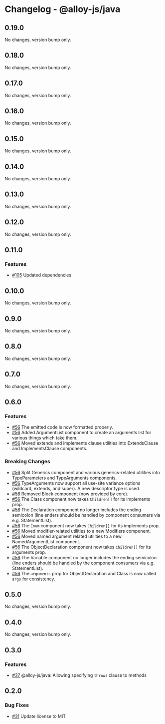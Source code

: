 # Changelog - @alloy-js/java

## 0.19.0

No changes, version bump only.

## 0.18.0

No changes, version bump only.

## 0.17.0

No changes, version bump only.

## 0.16.0

No changes, version bump only.

## 0.15.0

No changes, version bump only.

## 0.14.0

No changes, version bump only.

## 0.13.0

No changes, version bump only.

## 0.12.0

No changes, version bump only.

## 0.11.0

### Features

- [#105](https://github.com/alloy-framework/alloy/pull/105) Updated dependencies


## 0.10.0

No changes, version bump only.

## 0.9.0

No changes, version bump only.

## 0.8.0

No changes, version bump only.

## 0.7.0

No changes, version bump only.

## 0.6.0

### Features

- [#56](https://github.com/alloy-framework/alloy/pull/56) The emitted code is now formatted properly.
- [#56](https://github.com/alloy-framework/alloy/pull/56) Added ArgumentList component to create an arguments list for various things which take them.
- [#56](https://github.com/alloy-framework/alloy/pull/56) Moved extends and implements clause utilities into ExtendsClause and ImplementsClause components.

### Breaking Changes

- [#56](https://github.com/alloy-framework/alloy/pull/56) Split Generics component and various generics-related utilities into TypeParameters and TypeArguments components.
- [#56](https://github.com/alloy-framework/alloy/pull/56) TypeArguments now support all use-site variance options (wildcard, extends, and super). A new descriptor type is used.
- [#56](https://github.com/alloy-framework/alloy/pull/56) Removed Block component (now provided by core).
- [#56](https://github.com/alloy-framework/alloy/pull/56) The Class component now takes `Children[]` for its implements prop.
- [#56](https://github.com/alloy-framework/alloy/pull/56) The Declaration component no longer includes the ending semicolon (line enders should be handled by component consumers via e.g. StatementList).
- [#56](https://github.com/alloy-framework/alloy/pull/56) The `Enum` component now takes `Children[]` for its implements prop.
- [#56](https://github.com/alloy-framework/alloy/pull/56) Moved modifier-related utilities to a new Modifiers component.
- [#56](https://github.com/alloy-framework/alloy/pull/56) Moved named argument related utilities to a new NamedArgumentList component.
- [#56](https://github.com/alloy-framework/alloy/pull/56) The ObjectDeclaration component now takes `Children[]` for its arguments prop.
- [#56](https://github.com/alloy-framework/alloy/pull/56) The Variable component no longer includes the ending semicolon (line enders should be handled by the component consumers via e.g. StatementList).
- [#56](https://github.com/alloy-framework/alloy/pull/56) The `arguments` prop for ObjectDeclaration and Class is now called `args` for consistency.


## 0.5.0

No changes, version bump only.

## 0.4.0

No changes, version bump only.

## 0.3.0

### Features

- [#37](https://github.com/alloy-framework/alloy/pull/37) @alloy-js/java: Allowing specifying `throws` clause to methods




## 0.2.0

### Bug Fixes

- [#31](https://github.com/alloy-framework/alloy/pull/31) Update license to MIT

